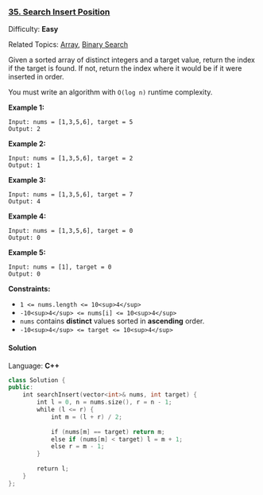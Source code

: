 ### [35\. Search Insert Position](https://leetcode.com/problems/search-insert-position/)

Difficulty: **Easy**

Related Topics: [Array](https://leetcode.com/tag/array/), [Binary Search](https://leetcode.com/tag/binary-search/)


Given a sorted array of distinct integers and a target value, return the index if the target is found. If not, return the index where it would be if it were inserted in order.

You must write an algorithm with `O(log n)` runtime complexity.

**Example 1:**

```
Input: nums = [1,3,5,6], target = 5
Output: 2
```

**Example 2:**

```
Input: nums = [1,3,5,6], target = 2
Output: 1
```

**Example 3:**

```
Input: nums = [1,3,5,6], target = 7
Output: 4
```

**Example 4:**

```
Input: nums = [1,3,5,6], target = 0
Output: 0
```

**Example 5:**

```
Input: nums = [1], target = 0
Output: 0
```

**Constraints:**

*   `1 <= nums.length <= 10<sup>4</sup>`
*   `-10<sup>4</sup> <= nums[i] <= 10<sup>4</sup>`
*   `nums` contains **distinct** values sorted in **ascending** order.
*   `-10<sup>4</sup> <= target <= 10<sup>4</sup>`


#### Solution

Language: **C++**

```c++
class Solution {
public:
    int searchInsert(vector<int>& nums, int target) {
        int l = 0, n = nums.size(), r = n - 1;
        while (l <= r) {
            int m = (l + r) / 2;
            
            if (nums[m] == target) return m;
            else if (nums[m] < target) l = m + 1;
            else r = m - 1;
        }
        
        return l;
    }
};
```